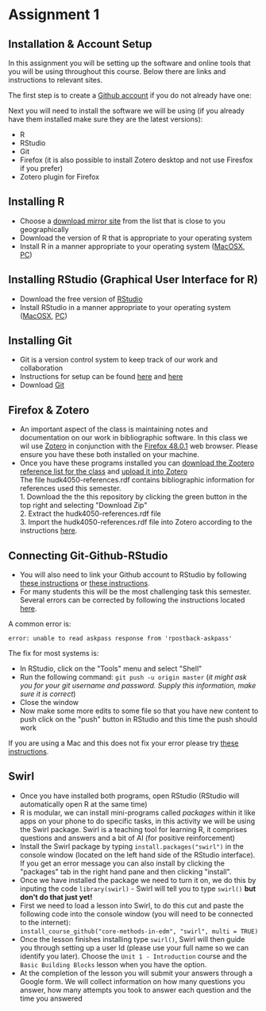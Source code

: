 # Assignment 1

## Installation & Account Setup

In this assignment you will be setting up the software and online tools that you will be using throughout this course. Below there are links and instructions to relevant sites.

The first step is to create a [Github account](https://github.com/join?source=header) if you do not already have one: 

Next you will need to install the software we will be using (if you already have them installed make sure they are the latest versions):
   * R
   * RStudio
   * Git
   * Firefox (it is also possible to install Zotero desktop and not use Firesfox if you prefer)
   * Zotero plugin for Firefox

## Installing R
* Choose a [download mirror site](https://cran.r-project.org/mirrors.html) from the list that is close to you geographically  
* Download the version of R that is appropriate to your operating system
* Install R in a manner appropriate to your operating system ([MacOSX](https://youtu.be/Ywj6yNfc5nM), [PC](https://youtu.be/5ZbjUEg4a1g))

## Installing RStudio (Graphical User Interface for R)
* Download the free version of [RStudio](https://www.rstudio.com/products/rstudio/download/)
* Install RStudio in a manner appropriate to your operating system ([MacOSX](https://youtu.be/Ywj6yNfc5nM), [PC](https://youtu.be/5ZbjUEg4a1g))

## Installing Git
* Git is a version control system to keep track of our work and collaboration
* Instructions for setup can be found [here](https://help.github.com/articles/set-up-git/) and [here](https://git-scm.com/book/en/v2/Getting-Started-Installing-Git)
* Download [Git](https://git-scm.com/downloads) 

## Firefox & Zotero
* An important aspect of the class is maintaining notes and documentation on our work in bibliographic software. In this class we wil use [Zotero](https://www.zotero.org/) in conjunction with the [Firefox 48.0.1](https://www.mozilla.org/en-US/firefox/new/) web browser. Please ensure you have these both installed on your machine.  
* Once you have these programs installed you can [download the Zootero reference list for the class](https://github.com/data-science-in-ed/Tools) and [upload it into Zotero](https://www.zotero.org/support/getting_stuff_into_your_library)  
        The file hudk4050-references.rdf contains bibliographic information for references used this semester.  
          1. Download the the this repository by clicking the green button in the top right and selecting "Download Zip"   
          2. Extract the hudk4050-references.rdf file  
          3. Import the hudk4050-references.rdf file into Zotero according to the instructions [here](https://www.zotero.org/support/getting_stuff_into_your_library).  

## Connecting Git-Github-RStudio

* You will also need to link your Github account to RStudio by following [these instructions](https://support.rstudio.com/hc/en-us/articles/200532077-Version-Control-with-Git-and-SVN) or [these instructions](http://happygitwithr.com/rstudio-git-github.html).
* For many students this will be the most challenging task this semester. Several errors can be corrected by following the instructions located [here](http://happygitwithr.com/troubleshooting.html).

A common error is: 

`error: unable to read askpass response from 'rpostback-askpass'`

The fix for most systems is:

* In RStudio, click on the "Tools" menu and select "Shell"
* Run the following command: `git push -u origin master` (*it might ask you for your git username and password. Supply this information, make sure it is correct*)
* Close the window
* Now make some more edits to some file so that you have new content to push click on the "push" button in RStudio and this time the push should work

If you are using a Mac and this does not fix your error please try [these instructions](https://github.com/core-methods-in-edm/Assignment1/blob/master/MAc%20Github%20help%20pages.pdf). 


## Swirl

* Once you have installed both programs, open RStudio (RStudio will automatically open R at the same time)
* R is modular, we can install mini-programs called *packages* within it like apps on your phone to do specific tasks, in this activity we will be using the Swirl package. Swirl is a teaching tool for learning R, it comprises questions and answers and a bit of AI (for positive reinforcement)
* Install the Swirl package by typing `install.packages("swirl")` in the console window (located on the left hand side of the RStudio interface). If you get an error message you can also install by clicking the "packages" tab in the right hand pane and then clicking "install".
* Once we have installed the package we need to turn it on, we do this by inputing the code `library(swirl)` - Swirl will tell you to type `swirl()` **but don't do that just yet!**
* First we need to load a lesson into Swirl, to do this cut and paste the following code into the console window (you will need to be connected to the internet):  
`install_course_github("core-methods-in-edm", "swirl", multi = TRUE)`
* Once the lesson finishes installing type `swirl()`, Swirl will then guide you through setting up a user Id (please use your full name so we can identify you later). Choose the `Unit 1 - Introduction` course and the `Basic Building Blocks` lesson when you have the option.
* At the completion of the lesson you will submit your answers through a Google form. We will collect information on how many questions you answer, how many attempts you took to answer each question and the time you answered
